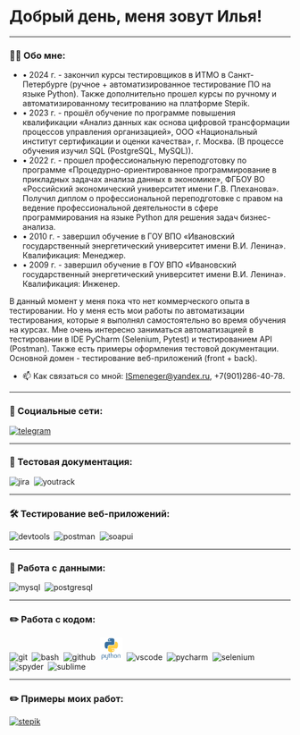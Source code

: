 # Добрый день, меня зовут Илья!

---

### 👨‍💻 Обо мне:

<ul>
<li>• 2024 г. -  закончил курсы тестировщиков в ИТМО в Санкт-Петербурге (ручное + автоматизированное тестирование ПО на языке Python). Также дополнительно прошел курсы по ручному и автоматизированному теситрованию на платформе Stepik.</li>

<li>• 2023 г. - прошёл обучение по программе повышения квалификации «Анализ данных как основа цифровой трансформации процессов управления организацией», ООО «Национальный институт сертификации и оценки качества», г. Москва. (В процессе обучения изучил SQL (PostgreSQL, MySQL)).</li>

<li>• 2022 г. - прошел профессиональную переподготовку по программе «Процедурно-ориентированное программирование в прикладных задачах анализа данных в экономике», ФГБОУ ВО «Российский экономический университет имени Г.В. Плеханова». Получил диплом о профессиональной переподготовке с правом на ведение профессиональной деятельности в сфере программирования на языке Python для решения задач бизнес-анализа.</li> 

<li>• 2010 г. - завершил обучение в ГОУ ВПО «Ивановский государственный энергетический университет имени В.И. Ленина». Квалификация: Менеджер.</li>

<li>• 2009 г. - завершил обучение в ГОУ ВПО «Ивановский государственный энергетический университет имени В.И. Ленина». Квалификация: Инженер.</li></ul>

В данный момент у меня пока что нет коммерческого опыта в тестировании. Но у меня есть мои работы по автоматизации тестирования, которые я выполнял самостоятельно во время обучения на курсах. Мне очень интересно заниматься автоматизацией в тестировании в IDE PyCharm (Selenium, Pytest) и тестированием API (Postman). Также есть примеры оформления тестовой документации. Основной домен - тестирование веб-приложений (front + back). 



- 📫 Как связаться со мной: ISmeneger@yandex.ru, +7(901)286-40-78.


---
### 🤝 Социальные сети:

  <div id="badges">
      <a href="https://t.me/Ilya_S_1985" target="_blank">
      <img src="https://cdn-icons-png.flaticon.com/512/2111/2111646.png" width="40" height="40" alt="telegram" />
    </a>
  </div>

---


### 📁 Тестовая документация:

<div>
  <img src="https://cdn.jsdelivr.net/gh/devicons/devicon/icons/jira/jira-original.svg" title="jira" alt="jira" width="40" height="40"/>&nbsp
  <img src="https://upload.wikimedia.org/wikipedia/commons/thumb/8/8d/YouTrack_Icon.svg/1024px-YouTrack_Icon.svg.png?20200803082248" title="youtrack" alt="youtrack" width="40" height="40"/>&nbsp
</div>

---

### 🛠 Тестирование веб-приложений:

<div>
  <img src="https://d33wubrfki0l68.cloudfront.net/38b5c953a4667366685d55db55d057c86db1fc54/a0fdc/static/acae6b24d940347661ca901ea07f47c1/chrome-dev-logo-icon.png" title="devtools" alt="devtools" width="40" height="40"/>&nbsp
  <img src="https://seeklogo.com/images/P/postman-logo-0087CA0D15-seeklogo.com.png" title="postman" alt="postman" width="40" height="40"/>&nbsp
  <img src="https://static0.smartbear.co/smartbearbrand/media/images/home/soapui-icon.svg" title="soapui" alt="soapui" width="40" height="40"/>&nbsp
</div>

---


### 💾 Работа с данными:

<div>
  <img src="https://cdn.jsdelivr.net/gh/devicons/devicon/icons/mysql/mysql-original.svg" title="mysql" alt="mysql" width="40" height="40"/>&nbsp
  <img src="https://expertvc.ru/images/solo/postgresql.png" title="postgresql" alt="postgresql" width="40" height="40"/>&nbsp
</div>

---

### ✏️ Работа с кодом:

<div>
  <img src="https://cdn.jsdelivr.net/gh/devicons/devicon/icons/git/git-original.svg" title="git" alt="git" width="40" height="40"/>&nbsp
  <img src="https://upload.wikimedia.org/wikipedia/commons/thumb/4/4b/Bash_Logo_Colored.svg/1024px-Bash_Logo_Colored.svg.png?20180723054350" title="bash" alt="bash" width="40" height="40"/>&nbsp
  <img src="https://gitlab.com/uploads/-/system/group/avatar/10532272/github.png" title="github" alt="github" width="40" height="40"/>&nbsp
  <img src="https://raw.githubusercontent.com/devicons/devicon/master/icons/python/python-original-wordmark.svg" title="python" alt="python" width="40" height="40"/>&nbsp
  <img src="https://cdn.jsdelivr.net/gh/devicons/devicon/icons/vscode/vscode-original.svg" title="vscode" alt="vscode" width="40" height="40"/>&nbsp
  <img src="https://cdn.icon-icons.com/icons2/3053/PNG/512/intellij_pycharm_macos_bigsur_icon_190055.png" title="pycharm" alt="pycharm" width="40" height="40"/>&nbsp
  <img src="https://www.fita.in/includes/assets/img/selenium/selenium-tutorial-01.jpg" title="selenium" alt="selenium" width="60" height="40"/>&nbsp
  <img src="https://img.icons8.com/fluent/600/000000/spyder-ide-5.png" title="spyder" alt="spyder" width="40" height="40"/>&nbsp
  <img src="https://migsoft.ru/upload/iblock/a2c/a2c70a20a0508cd9adbae262e85f32fb.jpg" title="sublime" alt="sublime" width="40" height="40"/>&nbsp
  
  
</div>

---

### ✏️ Примеры моих работ:
<div id="links">
      <a href="https://github.com/ismeneger37/Stepik_Automation_Study_Project" target="_blank">
      <img src="https://facultetus.ru/images/stepik_simple_logo.png" width="40" height="40" alt="stepik" />
      </a>
      <a href="https://github.com/ismeneger37/Test"></a>
      <a href="https://github.com/ismeneger37/Stepik_Automation_Study_Project"></a>
      <a href="https://github.com/ismeneger37/stepik">
      <a href="https://github.com/ismeneger37/studying-Git"></a>
     
</div>
